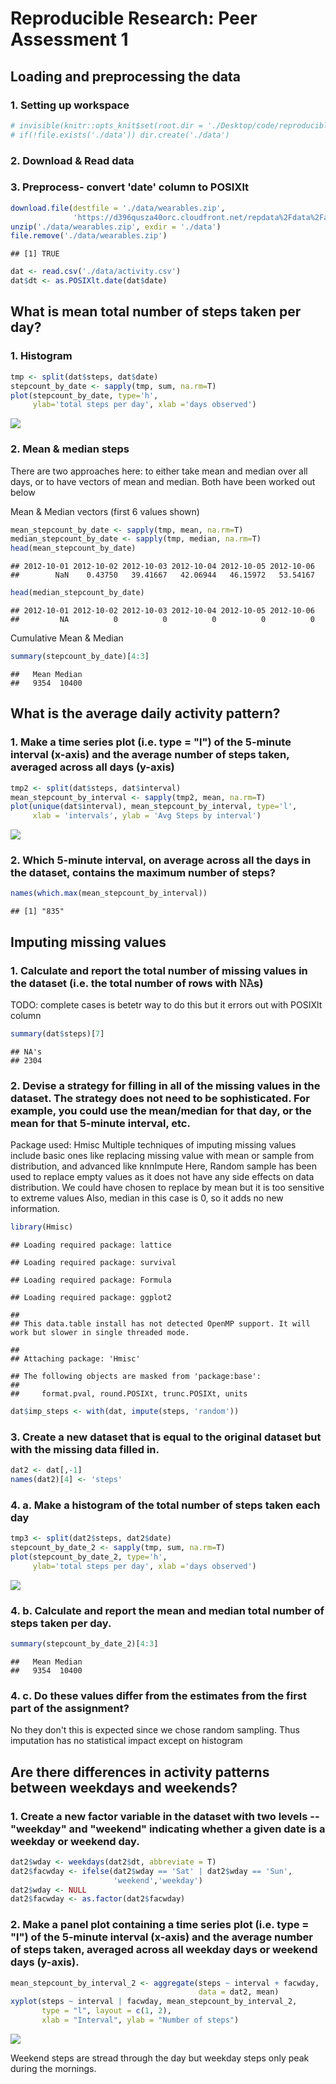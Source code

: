 # Reproducible Research: Peer Assessment 1


## Loading and preprocessing the data

### 1. Setting up workspace

```r
# invisible(knitr::opts_knit$set(root.dir = './Desktop/code/reproducible_research'))
# if(!file.exists('./data')) dir.create('./data')
```

### 2. Download & Read data
### 3. Preprocess- convert 'date' column to POSIXlt

```r
download.file(destfile = './data/wearables.zip',
              'https://d396qusza40orc.cloudfront.net/repdata%2Fdata%2Factivity.zip')
unzip('./data/wearables.zip', exdir = './data')
file.remove('./data/wearables.zip')
```

```
## [1] TRUE
```

```r
dat <- read.csv('./data/activity.csv')
dat$dt <- as.POSIXlt.date(dat$date)
```


## What is mean total number of steps taken per day?
### 1. Histogram 

```r
tmp <- split(dat$steps, dat$date)
stepcount_by_date <- sapply(tmp, sum, na.rm=T)
plot(stepcount_by_date, type='h', 
     ylab='total steps per day', xlab ='days observed')
```

![](PA1_template_files/figure-html/unnamed-chunk-1-1.png)<!-- -->

### 2. Mean & median steps
There are two approaches here: to either take mean and median over all days, or to have vectors of mean and median. Both have been worked out below

Mean & Median vectors (first 6 values shown)

```r
mean_stepcount_by_date <- sapply(tmp, mean, na.rm=T)
median_stepcount_by_date <- sapply(tmp, median, na.rm=T)
head(mean_stepcount_by_date)
```

```
## 2012-10-01 2012-10-02 2012-10-03 2012-10-04 2012-10-05 2012-10-06 
##        NaN    0.43750   39.41667   42.06944   46.15972   53.54167
```

```r
head(median_stepcount_by_date)
```

```
## 2012-10-01 2012-10-02 2012-10-03 2012-10-04 2012-10-05 2012-10-06 
##         NA          0          0          0          0          0
```

Cumulative Mean & Median

```r
summary(stepcount_by_date)[4:3]
```

```
##   Mean Median 
##   9354  10400
```


## What is the average daily activity pattern?

### 1. Make a time series plot (i.e. type = "l") of the 5-minute interval (x-axis) and the average number of steps taken, averaged across all days (y-axis)


```r
tmp2 <- split(dat$steps, dat$interval)
mean_stepcount_by_interval <- sapply(tmp2, mean, na.rm=T)
plot(unique(dat$interval), mean_stepcount_by_interval, type='l', 
     xlab = 'intervals', ylab = 'Avg Steps by interval')
```

![](PA1_template_files/figure-html/activityplot-1.png)<!-- -->

### 2. Which 5-minute interval, on average across all the days in the dataset, contains the maximum number of steps?

```r
names(which.max(mean_stepcount_by_interval))
```

```
## [1] "835"
```


## Imputing missing values

### 1. Calculate and report the total number of missing values in the dataset (i.e. the total number of rows with 𝙽𝙰s)
TODO: complete cases is betetr way to do this but it errors out with POSIXlt column

```r
summary(dat$steps)[7]
```

```
## NA's 
## 2304
```

### 2. Devise a strategy for filling in all of the missing values in the dataset. The strategy does not need to be sophisticated. For example, you could use the mean/median for that day, or the mean for that 5-minute interval, etc.
Package used: Hmisc
Multiple techniques of imputing missing values include basic ones like replacing missing value with mean or sample from distribution, and advanced like knnImpute
Here, Random sample has been used to replace empty values as it does not have any side effects on data distribution.
We could have chosen to replace by mean but it is too sensitive to extreme values
Also, median in this case is 0, so it adds no new information.

```r
library(Hmisc)
```

```
## Loading required package: lattice
```

```
## Loading required package: survival
```

```
## Loading required package: Formula
```

```
## Loading required package: ggplot2
```

```
## 
## This data.table install has not detected OpenMP support. It will work but slower in single threaded mode.
```

```
## 
## Attaching package: 'Hmisc'
```

```
## The following objects are masked from 'package:base':
## 
##     format.pval, round.POSIXt, trunc.POSIXt, units
```

```r
dat$imp_steps <- with(dat, impute(steps, 'random'))
```

### 3. Create a new dataset that is equal to the original dataset but with the missing data filled in.

```r
dat2 <- dat[,-1]
names(dat2)[4] <- 'steps'
```

### 4. a. Make a histogram of the total number of steps taken each day  


```r
tmp3 <- split(dat2$steps, dat2$date)
stepcount_by_date_2 <- sapply(tmp, sum, na.rm=T)
plot(stepcount_by_date_2, type='h', 
     ylab='total steps per day', xlab ='days observed')
```

![](PA1_template_files/figure-html/unnamed-chunk-2-1.png)<!-- -->

### 4. b. Calculate and report the mean and median total number of steps taken per day.


```r
summary(stepcount_by_date_2)[4:3]
```

```
##   Mean Median 
##   9354  10400
```

### 4. c.  Do these values differ from the estimates from the first part of the assignment?

No they don't this is expected since we chose random sampling. Thus imputation has no statistical impact except on histogram


## Are there differences in activity patterns between weekdays and weekends?

### 1. Create a new factor variable in the dataset with two levels -- "weekday" and "weekend" indicating whether a given date is a weekday or weekend day.


```r
dat2$wday <- weekdays(dat2$dt, abbreviate = T)
dat2$facwday <- ifelse(dat2$wday == 'Sat' | dat2$wday == 'Sun',
                       'weekend','weekday') 
dat2$wday <- NULL
dat2$facwday <- as.factor(dat2$facwday)
```
### 2. Make a panel plot containing a time series plot (i.e. type = "l") of the 5-minute interval (x-axis) and the average number of steps taken, averaged across all weekday days or weekend days (y-axis). 


```r
mean_stepcount_by_interval_2 <- aggregate(steps ~ interval + facwday, 
                                          data = dat2, mean)
xyplot(steps ~ interval | facwday, mean_stepcount_by_interval_2, 
       type = "l", layout = c(1, 2), 
       xlab = "Interval", ylab = "Number of steps")
```

![](PA1_template_files/figure-html/weekdayplot-1.png)<!-- -->

Weekend steps are stread through the day but weekday steps only peak during the mornings.
